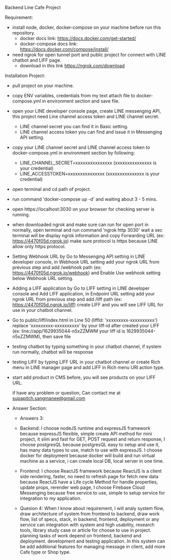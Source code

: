 Backend Line Cafe Project

Requirement:
 - install node, docker, docker-compose on your machine before run this repository.
   - docker docs link: https://docs.docker.com/get-started/
   - docker-compose docs link: https://docs.docker.com/compose/install/
 - need ngrok for open tunnel port and public project for connect with LINE chatbot and LIFF page. 
   - download in this link https://ngrok.com/download

Installation Project:
 - pull project on your machine.
 - copy ENV variables, credentials from my text attach file to docker-compose.yml in environment section and save file.
 - open your LINE developer console page, create LINE messenging API, this project need Line channel access token and LINE channel secret.
   - LINE channel secret you can find it in Basic setting.
   - LINE channel access token you can find and issue it in Messenging API setting.
 - copy your LINE channel secret and LINE channel access token to docker-compose.yml in environment section by following:
   - LINE_CHANNEL_SECRET=xxxxxxxxxxxxxxx (xxxxxxxxxxxxxxx is your credential)
   - LINE_ACCESSTOKEN=xxxxxxxxxxxxxxx (xxxxxxxxxxxxxxx is your credential)
 - open terminal and cd path of project.
 - run command 'docker-compose up -d' and waiting about 3 - 5 mins.
 - open https://localhost:3030 on your browser for checking server is running.
 - when downloaded ngrok and make sure can run for open port in normally, open terminal and run command 'ngrok http 3030' wait a sec terminal will be display ngrok information and copy Forwarding URL (ex: https://4470f05d.ngrok.io) make sure protocol is https because LINE allow only https protocol.
 - Setting Webhook URL by Go to Messenging API setting in LINE developer console,
   in Webhook URL setting add your ngrok URL from previous step and add /webhook path (ex: https://4470f05d.ngrok.io/webhook)
   and Enable Use webhook setting below Webhook URL setting.
 - Adding a LIFF application by Go to LIFF setting in LINE developer console and Add LIFF application,
   in Endpoint URL setting add your ngrok URL from previous step and add /liff path (ex: https://4470f05d.ngrok.io/liff)
   create LIFF and you will see LIFF URL for use in your chatbot channel.
 - Go to public/liff/index.html in Line 50 (liffId: 'xxxxxxxxx-xxxxxxxxxx') replace 'xxxxxxxxx-xxxxxxxxxx' by your liff-id after created your LIFF (ex: line://app/1629935044-n5xZZMWM your liff id is 1629935044-n5xZZMWM), then save file
 - testing chatbot by typing something in your chatbot channel, if system run normally, chatbot will be response
 - testing LIFF by typing LIFF URL in your chatbot channel or create Rich menu in LINE manager page and add LIFF in Rich menu URI action type.
 - start add product in CMS before, you will see products on your LIFF URL.

    if have any problem or question, Can contact me at supapitch.sangmanee@gmail.com

 - Answer Section:
   - Answers 3:
   - Backend:
I choose nodeJS runtime and expressJS framework because expressJS flexible, simple create API method for mini project, it slim and fast for GET, POST request and return response, I choose postgresQL because postgresQL easy to setup and use it, has many data types to use, match to use with expressJS.
I choose docker for deployment because docker will build and run virtual machine as a service, i can create local DB, local server in one time.
   - Frontend:
I choose ReactJS framework because ReactJS is a client side rendering, faster, no need to refresh page for fetch new data because ReactJS have a Life cycle Method for handle properties, update props, rerender web page, I choose Firebase Cloud Messenging because free service to use, simple to setup service for integration to my application.

   - Quesion 4:
When I know about requirement, I will analy system flow, draw architecture of system from frontend to backend, draw work flow, list of specs, stack, in backend, frontend, deployment or any service can integration with system and high usability, research tools, library study case or article for choose to use in project. planning tasks of work depend on frontend, backend and deployment. development and testing application.
In this system can be add additional features for managing message in client, add more Cafe type or Shop type.